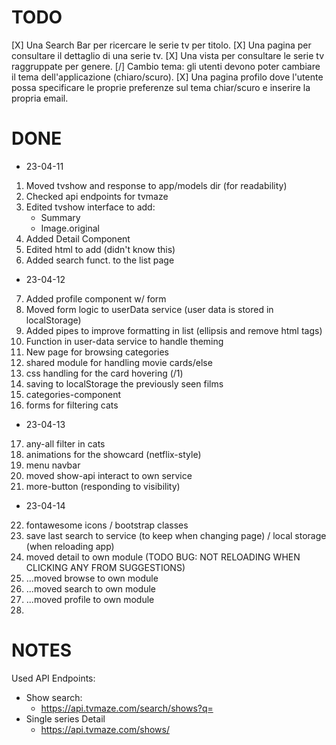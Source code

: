 # TODO

[X] Una Search Bar per ricercare le serie tv per titolo.
[X] Una pagina per consultare il dettaglio di una serie tv.
[X] Una vista per consultare le serie tv raggruppate per genere.
[/] Cambio tema: gli utenti devono poter cambiare il tema dell'applicazione (chiaro/scuro).
[X] Una pagina profilo dove l'utente possa specificare le proprie preferenze sul tema chiar/scuro e inserire la propria email.

# DONE

- 23-04-11

1.  Moved tvshow and response to app/models dir (for readability)
2.  Checked api endpoints for tvmaze
3.  Edited tvshow interface to add:
    - Summary
    - Image.original
4.  Added Detail Component
5.  Edited html to add <base href="/"> (didn't know this)
6.  Added search funct. to the list page

- 23-04-12

7.  Added profile component w/ form
8.  Moved form logic to userData service (user data is stored in localStorage)
9.  Added pipes to improve formatting in list (ellipsis and remove html tags)
10. Function in user-data service to handle theming
11. New page for browsing categories
12. shared module for handling movie cards/else
13. css handling for the card hovering (/1)
14. saving to localStorage the previously seen films
15. categories-component
16. forms for filtering cats

- 23-04-13

17. any-all filter in cats
18. animations for the showcard (netflix-style)
19. menu navbar
20. moved show-api interact to own service
21. more-button (responding to visibility)

- 23-04-14

22. fontawesome icons / bootstrap classes
23. save last search to service (to keep when changing page) / local storage (when reloading app)
24. moved detail to own module (TODO BUG: NOT RELOADING WHEN CLICKING ANY FROM SUGGESTIONS)
25. ...moved browse to own module
26. ...moved search to own module
27. ...moved profile to own module
28.

# NOTES

Used API Endpoints:

- Show search:
  - https://api.tvmaze.com/search/shows?q=<query/>
- Single series Detail
  - https://api.tvmaze.com/shows/<show-id/>

